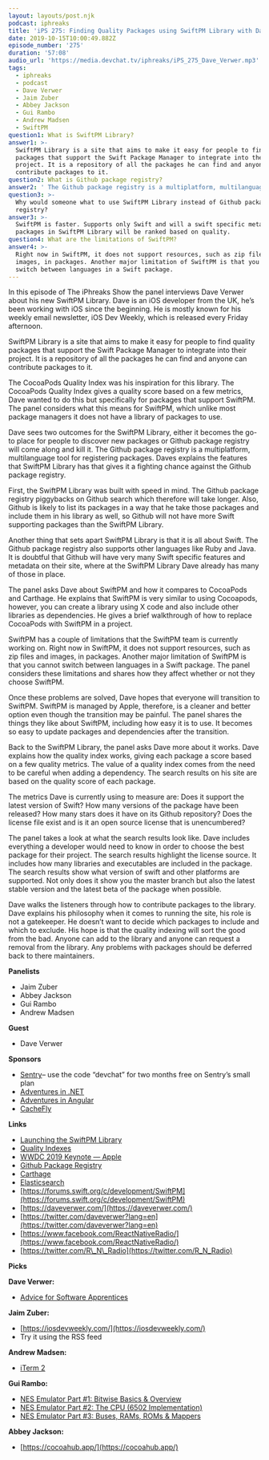 ```yaml
---
layout: layouts/post.njk
podcast: iphreaks
title: 'iPS 275: Finding Quality Packages using SwiftPM Library with Dave Verwer'
date: 2019-10-15T10:00:49.882Z
episode_number: '275'
duration: '57:08'
audio_url: 'https://media.devchat.tv/iphreaks/iPS_275_Dave_Verwer.mp3'
tags:
  - iphreaks
  - podcast
  - Dave Verwer
  - Jaim Zuber
  - Abbey Jackson
  - Gui Rambo
  - Andrew Madsen
  - SwiftPM
question1: What is SwiftPM Library?
answer1: >-
  SwiftPM Library is a site that aims to make it easy for people to find quality
  packages that support the Swift Package Manager to integrate into their
  project. It is a repository of all the packages he can find and anyone can
  contribute packages to it.
question2: What is Github package registry?
answer2: ' The Github package registry is a multiplatform, multilanguage tool for registering packages.'
question3: >-
  Why would someone what to use SwiftPM Library instead of Github package
  registry?
answer3: >-
  SwiftPM is faster. Supports only Swift and will a swift specific metadata. The
  packages in SwiftPM Library will be ranked based on quality. 
question4: What are the limitations of SwiftPM?
answer4: >-
  Right now in SwiftPM, it does not support resources, such as zip files and
  images, in packages. Another major limitation of SwiftPM is that you cannot
  switch between languages in a Swift package.
---
```

In this episode of The iPhreaks Show the panel interviews Dave Verwer about his new SwiftPM Library. Dave is an iOS developer from the UK, he’s been working with iOS since the beginning. He is mostly known for his weekly email newsletter, iOS Dev Weekly, which is released every Friday afternoon.

SwiftPM Library is a site that aims to make it easy for people to find quality packages that support the Swift Package Manager to integrate into their project. It is a repository of all the packages he can find and anyone can contribute packages to it. 

The CocoaPods Quality Index was his inspiration for this library. The CocoaPods Quality Index gives a quality score based on a few metrics, Dave wanted to do this but specifically for packages that support SwiftPM. The panel considers what this means for SwiftPM, which unlike most package managers it does not have a library of packages to use.
 
Dave sees two outcomes for the SwiftPM Library, either it becomes the go-to place for people to discover new packages or Github package registry will come along and kill it. The Github package registry is a multiplatform, multilanguage tool for registering packages. Daves explains the features that SwiftPM Library has that gives it a fighting chance against the Github package registry. 

First, the SwiftPM Library was built with speed in mind. The Github package registry piggybacks on Github search which therefore will take longer. Also, Github is likely to list its packages in a way that he take those packages and include them in his library as well, so Github will not have more Swift supporting packages than the SwiftPM Library.
 
Another thing that sets apart SwiftPM Library is that it is all about 
Swift. The Github package registry also supports other languages like Ruby and Java. It is doubtful that Github will have very many Swift specific features and metadata on their site, where at the SwiftPM Library Dave already has many of those in place. 

The panel asks Dave about SwiftPM and how it compares to CocoaPods and Carthage. He explains that SwiftPM is very similar to using Cocoapods, however, you can create a library using X code and also include other libraries as dependencies. He gives a brief walkthrough of how to replace CocoaPods with SwiftPM in a project. 

SwiftPM has a couple of limitations that the SwiftPM team is currently working on. Right now in SwiftPM, it does not support resources, such as zip files and images, in packages. Another major limitation of SwiftPM is that you cannot switch between languages in a Swift package. The panel considers these limitations and shares how they affect whether or not they choose SwiftPM. 

Once these problems are solved, Dave hopes that everyone will transition to SwiftPM. SwiftPM is managed by Apple, therefore, is a cleaner and better option even though the transition may be painful. The panel shares the things they like about SwiftPM, including how easy it is to use. It becomes so easy to update packages and dependencies after the transition.

Back to the SwiftPM Library, the panel asks Dave more about it works. Dave explains how the quality index works, giving each package a score based on a few quality metrics. The value of a quality index comes from the need to be careful when adding a dependency. The search results on his site are based on the quality score of each package. 

The metrics Dave is currently using to measure are: Does it support the latest version of Swift? How many versions of the package have been released? How many stars does it have on its Github repository? Does the license file exist and is it an open source license that is unencumbered? 

The panel takes a look at what the search results look like. Dave includes everything a developer would need to know in order to choose the best package for their project. The search results highlight the license source. It includes how many libraries and executables are included in the package. The search results show what version of swift and other platforms are supported. Not only does it show you the master branch but also the latest stable version and the latest beta of the package when possible.

Dave walks the listeners through how to contribute packages to the library. Dave explains his philosophy when it comes to running the site, his role is not a gatekeeper. He doesn’t want to decide which packages to include and which to exclude. His hope is that the quality indexing will sort the good from the bad. Anyone can add to the library and anyone can request a removal from the library. Any problems with packages should be deferred back to there maintainers. 


**Panelists**

- Jaim Zuber
- Abbey Jackson
- Gui Rambo
- Andrew Madsen

**Guest**

- Dave Verwer

**Sponsors**

- [Sentry](http://sentry.io/)– use the code “devchat” for two months free on Sentry’s small plan
- [Adventures in .NET](https://devchat.tv/adventures-in-dotnet/)
- [Adventures in Angular](https://devchat.tv/adv-in-angular/)
- [CacheFly](https://www.cachefly.com/)

**Links**

- [Launching the SwiftPM Library](https://daveverwer.com/blog/launching-the-swiftpm-library/)
- [Quality Indexes](https://guides.cocoapods.org/making/quality-indexes.html)
- [WWDC 2019 Keynote — Apple](https://www.youtube.com/watch?v=psL_5RIBqnY)
- [Github Package Registry](https://github.com/features/package-registry)
- [Carthage](https://github.com/Carthage/Carthage)
- [Elasticsearch](https://www.elastic.co/start?ultron=%5BEL%5D-%5BB%5D-%5BAMER%5D-US+CA-Exact&amp;blade=adwords-s&amp;Device=c&amp;thor=elasticsearch&amp;gclid=Cj0KCQjw3JXtBRC8ARIsAEBHg4lfQse_MyTndpviuZZ7mZWao-VD0i7l_5--VvLPAwTDrj6KIBCxteoaAiDuEALw_wcB)
- [https://forums.swift.org/c/development/SwiftPM](https://forums.swift.org/c/development/SwiftPM)
- [https://daveverwer.com/](https://daveverwer.com/)
- [https://twitter.com/daveverwer?lang=en](https://twitter.com/daveverwer?lang=en)
- [https://www.facebook.com/ReactNativeRadio/](https://www.facebook.com/ReactNativeRadio/)
- [https://twitter.com/R\_N\_Radio](https://twitter.com/R_N_Radio)

**Picks**

**Dave Verwer:**

- [Advice for Software Apprentices](http://bthdonohue.com/2019/09/27/advice-software-apprentices.html)

**Jaim Zuber:**

- [https://iosdevweekly.com/](https://iosdevweekly.com/)
- Try it using the RSS feed

**Andrew Madsen:**

- [iTerm 2](https://www.iterm2.com/)

**Gui Rambo:**

- [NES Emulator Part #1: Bitwise Basics &amp; Overview](https://www.youtube.com/watch?v=F8kx56OZQhg)
- [NES Emulator Part #2: The CPU (6502 Implementation)](https://www.youtube.com/watch?v=8XmxKPJDGU0)
- [NES Emulator Part #3: Buses, RAMs, ROMs &amp; Mappers](https://www.youtube.com/watch?v=xdzOvpYPmGE)

**Abbey Jackson:**

- [https://cocoahub.app/](https://cocoahub.app/)
